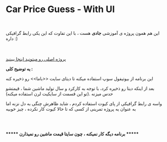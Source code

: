 <html>
	<body>
		<h1>Car Price Guess - With UI</h1>
		<br>
		<p>این هم همون پروژه ی آموزشی <b>جادی</b> هست ، با این تفاوت که این یکی رابط گرافیکی داره :)</p>
		<br>
		<br>
		<a href="https://github.com/erfansaberi/CarPriceGuess" title="CarPriceGuess">پروژه اصلی رو میتونید اینجا ببینید</a>
		<br>
		<p><b>یه توضیح کلی :</b></p>
		<p>این برنامه از بیوتیفول سوپ استفاده میکنه تا دیتای سایت <<باما>> رو ذخیره کنه</p>
		<p>بعد از اینکه دیتا رو ذخیره کرد، با توجه به کارکرد و سال تولید ماشین شما ، قیمتشو حدس میزنه .(تو این قسمت از سایکیت لرن استفاده میکنه)</p>
		<p>واسه ی رابط گرافیکی از پای کیوت استفاده کردم ، شاید ظاهرش چنگی به دل نزنه اما به عنوان یه پروژه تمرینی از کسی که تا حالا کیوت کار نکرده ، چیز خوبیه</p>
		<br>
		<br>
		<p><b>***** برنامه دیگه کار نمیکنه ، چون سایتا قیمت ماشین رو نمیذارن *****</b></p>
	</body>
</html>
